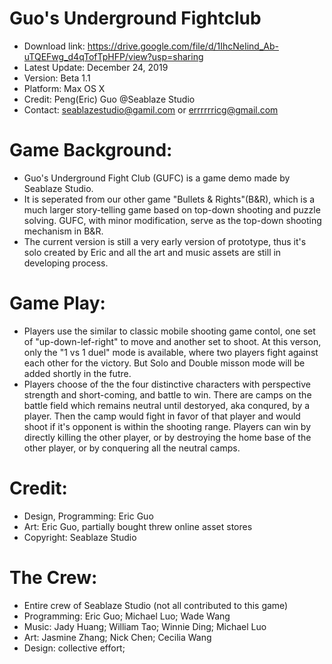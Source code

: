 # Guo's Underground Fightclub
 
- Download link: https://drive.google.com/file/d/1IhcNeIind_Ab-uTQEFwg_d4qTofTpHFP/view?usp=sharing
- Latest Update: December 24, 2019
- Version: Beta 1.1 
- Platform: Max OS X
- Credit: Peng(Eric) Guo @Seablaze Studio
- Contact: seablazestudio@gamil.com or errrrrricg@gmail.com

# Game Background:
- Guo's Underground Fight Club (GUFC) is a game demo made by Seablaze Studio. 
- It is seperated from our other game "Bullets & Rights"(B&R), which is a much larger story-telling game based on top-down shooting and puzzle solving. GUFC, with minor modification, serve as the top-down shooting mechanism in B&R.
- The current version is still a very early version of prototype, thus it's solo created by Eric and all the art and music assets are still in developing process.

# Game Play:
- Players use the similar to classic mobile shooting game contol, one set of "up-down-lef-right" to move and another set to shoot. At this verson, only the "1 vs 1 duel" mode is available, where two players fight against each other for the victory. But Solo and Double misson mode will be added shortly in the futre. 
- Players choose of the the four distinctive characters with perspective strength and short-coming, and battle to win. There are camps on the battle field which remains neutral until destoryed, aka conqured, by a player. Then the camp would fight in favor of that player and would shoot if it's opponent is within the shooting range. Players can win by directly killing the other player, or by destroying the home base of the other player, or by conquering all the neutral camps.

# Credit:
- Design, Programming: Eric Guo
- Art: Eric Guo, partially bought threw online asset stores
- Copyright: Seablaze Studio

# The Crew:
- Entire crew of Seablaze Studio (not all contributed to this game)
- Programming: Eric Guo; Michael Luo; Wade Wang
- Music: Jady Huang; William Tao; Winnie Ding; Michael Luo
- Art: Jasmine Zhang; Nick Chen; Cecilia Wang
- Design: collective effort;
